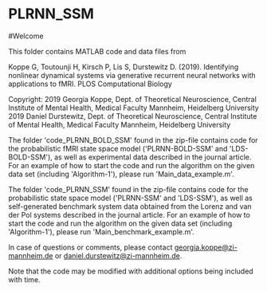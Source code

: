 # PLRNN_SSM

#Welcome

This folder contains MATLAB code and data files from

Koppe G, Toutounji H, Kirsch P, Lis S, Durstewitz D. (2019). Identifying nonlinear dynamical systems via generative recurrent neural networks with applications to fMRI. PLOS Computational Biology

Copyright: 
2019 Georgia Koppe, Dept. of Theoretical Neuroscience, Central Institute of Mental Health, Medical Faculty Mannheim, Heidelberg University
2019 Daniel Durstewitz, Dept. of Theoretical Neuroscience, Central Institute of Mental Health, Medical Faculty Mannheim, Heidelberg University

The folder 'code_PLRNN_BOLD_SSM' found in the zip-file contains code for the probabilistic fMRI state space model ('PLRNN-BOLD-SSM' and 'LDS-BOLD-SSM'), as well as experimental data described in the journal article. For an example of how to start the code and run the algorithm on the given data set (including 'Algorithm-1'), please run 'Main_data_example.m'.

The folder 'code_PLRNN_SSM' found in the zip-file contains code for the probabilistic state space model ('PLRNN-SSM' and 'LDS-SSM'), as well as self-generated benchmark system data obtained from the Lorenz and van der Pol systems described in the journal article. For an example of how to start the code and run the algorithm on the given data set (including 'Algorithm-1'), please run 'Main_benchmark_example.m'.
  

In case of questions or comments, please contact georgia.koppe@zi-mannheim.de or daniel.durstewitz@zi-mannheim.de.

Note that the code may be modified with additional options being included with time.
